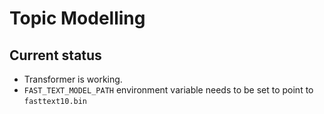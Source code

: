 # Topic Modelling

## Current status
- Transformer is working.
- `FAST_TEXT_MODEL_PATH` environment variable needs to be set to point to `fasttext10.bin`